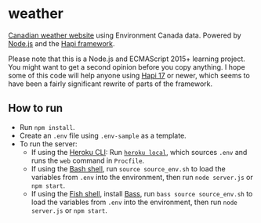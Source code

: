 # weather

[Canadian weather website][weather] using Environment Canada data. Powered by [Node.js][node-js] and the [Hapi framework][hapi].

Please note that this is a Node.js and ECMAScript 2015+ learning project. You might want to get a second opinion before you copy anything. I hope some of this code will help anyone using [Hapi 17][hapi-17] or newer, which seems to have been a fairly significant rewrite of parts of the framework.

## How to run

- Run `npm install`.
- Create an `.env` file using `.env-sample` as a template.
- To run the server:
    - If using the [Heroku CLI][heroku-cli]: Run [`heroku local`][heroku-local], which sources `.env` and runs the `web` command in `Procfile`.
    - If using the [Bash shell][bash], run `source source_env.sh` to load the variables from `.env` into the environment, then run `node server.js` or `npm start`.
    - If using the [Fish shell][fish], install [Bass][bass], run `bass source source_env.sh` to load the variables from `.env` into the environment, then run `node server.js` or `npm start`.

[bash]: https://www.gnu.org/software/bash/
[bass]: https://github.com/edc/bass
[fish]: https://fishshell.com/
[hapi]: https://hapijs.com/
[hapi-17]: https://github.com/hapijs/hapi/issues/3658
[heroku]: https://www.heroku.com/
[heroku-cli]: https://devcenter.heroku.com/articles/heroku-cli
[heroku-local]: https://devcenter.heroku.com/articles/heroku-local
[node-js]: https://nodejs.org/
[weather]: https://weather.g.hslp.ca/
